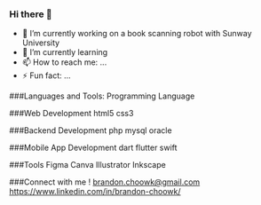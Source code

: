 ### Hi there 👋

- 🔭 I’m currently working on a book scanning robot with Sunway University
- 🌱 I’m currently learning 
- 📫 How to reach me: ...
- ⚡ Fun fact: ...

###Languages and Tools:
Programming Language


###Web Development
html5 css3

###Backend Development
php mysql oracle 

###Mobile App Development
dart flutter swift

###Tools
Figma Canva Illustrator Inkscape

###Connect with me !
brandon.choowk@gmail.com https://www.linkedin.com/in/brandon-choowk/
